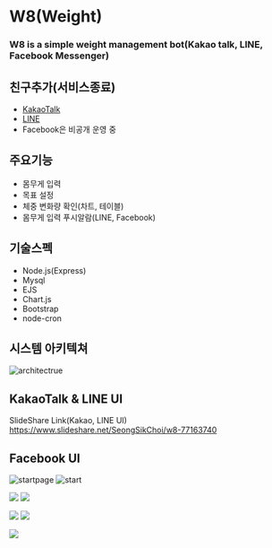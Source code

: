 # W8(Weight)  
### W8 is a simple weight management bot(Kakao talk, LINE, Facebook Messenger)

## 친구추가(서비스종료)
* [KakaoTalk](https://pf.kakao.com/_bknhxl)
* [LINE](https://line.me/R/ti/p/%40vbw9172l)
* Facebook은 비공개 운영 중

## 주요기능
* 몸무게 입력
* 목표 설정
* 체중 변화량 확인(차트, 테이블)
* 몸무게 입력 푸시알람(LINE, Facebook)

## 기술스펙
* Node.js(Express)
* Mysql
* EJS
* Chart.js
* Bootstrap
* node-cron

## 시스템 아키텍쳐
![architectrue](https://github.com/Tadoya/tadoya.github.io/blob/master/images/W8/architecture.png?raw=true)

## KakaoTalk & LINE UI
SlideShare Link(Kakao, LINE UI)  
<https://www.slideshare.net/SeongSikChoi/w8-77163740>  

## Facebook UI  
![startpage](https://github.com/Tadoya/tadoya.github.io/blob/master/images/W8/1.png?raw=true)
![start](https://github.com/Tadoya/tadoya.github.io/blob/master/images/W8/2.png?raw=true)  
  
![](https://github.com/Tadoya/tadoya.github.io/blob/master/images/W8/3.png?raw=true)
![](https://github.com/Tadoya/tadoya.github.io/blob/master/images/W8/4.png?raw=true)  
  
![](https://github.com/Tadoya/tadoya.github.io/blob/master/images/W8/5.png?raw=true)
![](https://github.com/Tadoya/tadoya.github.io/blob/master/images/W8/6.png?raw=true)  
  
![](https://github.com/Tadoya/tadoya.github.io/blob/master/images/W8/7.png?raw=true)  

